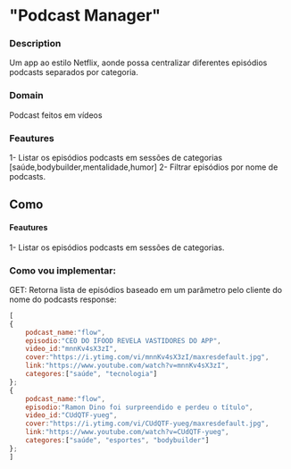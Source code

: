 # "Podcast Manager"

### Description
Um app ao estilo Netflix, aonde possa centralizar
diferentes episódios podcasts separados por categoria.

### Domain
Podcast feitos em vídeos

### Feautures
1- Listar os episódios podcasts em sessões de categorias [saúde,bodybuilder,mentalidade,humor]
2- Filtrar episódios por nome de podcasts.

## Como

#### Feautures
1- Listar os episódios podcasts em sessões de categorias.

### Como vou implementar:
GET: Retorna lista de episódios baseado  em um parâmetro pelo cliente do nome do podcasts
response: 

```js
[
{
    podcast_name:"flow",
    episodio:"CEO DO IFOOD REVELA VASTIDORES DO APP",
    video_id:"mnnKv4sX3zI",
    cover:"https://i.ytimg.com/vi/mnnKv4sX3zI/maxresdefault.jpg",
    link:"https://www.youtube.com/watch?v=mnnKv4sX3zI",
    categores:["saúde", "tecnologia"]
};
{
    podcast_name:"flow",
    episodio:"Ramon Dino foi surpreendido e perdeu o título",
    video_id:"CUdQTF-yueg",
    cover:"https://i.ytimg.com/vi/CUdQTF-yueg/maxresdefault.jpg",
    link:"https://www.youtube.com/watch?v=CUdQTF-yueg",
    categores:["saúde", "esportes", "bodybuilder"]
};
]


```



